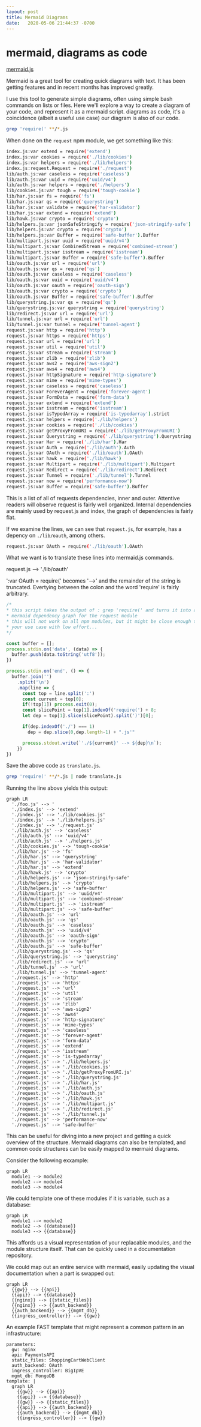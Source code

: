 ```yaml
---
layout: post
title: Mermaid Diagrams
date:   2020-05-06 21:44:37 -0700
---
```


# mermaid, diagrams as code

[mermaid.js](https://mermaid-js.github.io/)

Mermaid is a great tool for creating quick diagrams with text.
It has been getting features and in recent months has improved greatly.

I use this tool to generate simple diagrams, often using simple bash commands on lists or files. Here we'll explore a way to create a diagram of your code, and represent it as a mermaid script. diagrams as code, it's a coincidence (albeit a useful use case) our diagram is also of our code.

```sh
grep 'require(' **/*.js
```

When done on the `request` npm module, we get something like this:

```sh
index.js:var extend = require('extend')
index.js:var cookies = require('./lib/cookies')
index.js:var helpers = require('./lib/helpers')
index.js:request.Request = require('./request')
lib/auth.js:var caseless = require('caseless')
lib/auth.js:var uuid = require('uuid/v4')
lib/auth.js:var helpers = require('./helpers')
lib/cookies.js:var tough = require('tough-cookie')
lib/har.js:var fs = require('fs')
lib/har.js:var qs = require('querystring')
lib/har.js:var validate = require('har-validator')
lib/har.js:var extend = require('extend')
lib/hawk.js:var crypto = require('crypto')
lib/helpers.js:var jsonSafeStringify = require('json-stringify-safe')
lib/helpers.js:var crypto = require('crypto')
lib/helpers.js:var Buffer = require('safe-buffer').Buffer
lib/multipart.js:var uuid = require('uuid/v4')
lib/multipart.js:var CombinedStream = require('combined-stream')
lib/multipart.js:var isstream = require('isstream')
lib/multipart.js:var Buffer = require('safe-buffer').Buffer
lib/oauth.js:var url = require('url')
lib/oauth.js:var qs = require('qs')
lib/oauth.js:var caseless = require('caseless')
lib/oauth.js:var uuid = require('uuid/v4')
lib/oauth.js:var oauth = require('oauth-sign')
lib/oauth.js:var crypto = require('crypto')
lib/oauth.js:var Buffer = require('safe-buffer').Buffer
lib/querystring.js:var qs = require('qs')
lib/querystring.js:var querystring = require('querystring')
lib/redirect.js:var url = require('url')
lib/tunnel.js:var url = require('url')
lib/tunnel.js:var tunnel = require('tunnel-agent')
request.js:var http = require('http')
request.js:var https = require('https')
request.js:var url = require('url')
request.js:var util = require('util')
request.js:var stream = require('stream')
request.js:var zlib = require('zlib')
request.js:var aws2 = require('aws-sign2')
request.js:var aws4 = require('aws4')
request.js:var httpSignature = require('http-signature')
request.js:var mime = require('mime-types')
request.js:var caseless = require('caseless')
request.js:var ForeverAgent = require('forever-agent')
request.js:var FormData = require('form-data')
request.js:var extend = require('extend')
request.js:var isstream = require('isstream')
request.js:var isTypedArray = require('is-typedarray').strict
request.js:var helpers = require('./lib/helpers')
request.js:var cookies = require('./lib/cookies')
request.js:var getProxyFromURI = require('./lib/getProxyFromURI')
request.js:var Querystring = require('./lib/querystring').Querystring
request.js:var Har = require('./lib/har').Har
request.js:var Auth = require('./lib/auth').Auth
request.js:var OAuth = require('./lib/oauth').OAuth
request.js:var hawk = require('./lib/hawk')
request.js:var Multipart = require('./lib/multipart').Multipart
request.js:var Redirect = require('./lib/redirect').Redirect
request.js:var Tunnel = require('./lib/tunnel').Tunnel
request.js:var now = require('performance-now')
request.js:var Buffer = require('safe-buffer').Buffer
```

This is a list of all of requests dependencies, inner and outer.
Attentive readers will observe request is fairly well organized.
Internal dependencies are mainly used by request.js and index, the graph of dependencies is fairly flat.

If we examine the lines, we can see that `request.js`, for example, has a depency on `./lib/oauth`, among others.

```sh
request.js:var OAuth = require('./lib/oauth').OAuth
```

What we want is to translate these lines into mermaid.js commands.

request.js --> './lib/oauth'

':var OAuth = require(' becomes '-->' and the remainder of the string is truncated.
Evertying between the colon and the word 'require' is fairly arbitrary.

```JavaScript
/*
* this script takes the output of : grep 'require(' and turns it into a
* mermaid dependency graph for the request module  
* this will not work on all npm modules, but it might be close enough to cover
* your use case with low effort...
*/

const buffer = [];
process.stdin.on('data', (data) => {
  buffer.push(data.toString('utf8'));
})

process.stdin.on('end', () => {
  buffer.join('')
    .split('\n')
    .map(line => {
      const top = line.split(':')
      const current = top[0];
      if(!top[1]) process.exit(0);
      const slicePoint = top[1].indexOf('require(') + 8;
      let dep = top[1].slice(slicePoint).split(')')[0];

      if(dep.indexOf('./') === 1)
        dep = dep.slice(0,dep.length-1) + ".js'"

      process.stdout.write(`'./${current}' --> ${dep}\n`);
    })
})
```

Save the above code as `translate.js`.

```sh
grep 'require(' **/*.js | node translate.js
```

Running the line above yields this output:

```mermaid
graph LR
  './foo.js' --> '
  './index.js' --> 'extend'
  './index.js' --> './lib/cookies.js'
  './index.js' --> './lib/helpers.js'
  './index.js' --> './request.js'
  './lib/auth.js' --> 'caseless'
  './lib/auth.js' --> 'uuid/v4'
  './lib/auth.js' --> './helpers.js'
  './lib/cookies.js' --> 'tough-cookie'
  './lib/har.js' --> 'fs'
  './lib/har.js' --> 'querystring'
  './lib/har.js' --> 'har-validator'
  './lib/har.js' --> 'extend'
  './lib/hawk.js' --> 'crypto'
  './lib/helpers.js' --> 'json-stringify-safe'
  './lib/helpers.js' --> 'crypto'
  './lib/helpers.js' --> 'safe-buffer'
  './lib/multipart.js' --> 'uuid/v4'
  './lib/multipart.js' --> 'combined-stream'
  './lib/multipart.js' --> 'isstream'
  './lib/multipart.js' --> 'safe-buffer'
  './lib/oauth.js' --> 'url'
  './lib/oauth.js' --> 'qs'
  './lib/oauth.js' --> 'caseless'
  './lib/oauth.js' --> 'uuid/v4'
  './lib/oauth.js' --> 'oauth-sign'
  './lib/oauth.js' --> 'crypto'
  './lib/oauth.js' --> 'safe-buffer'
  './lib/querystring.js' --> 'qs'
  './lib/querystring.js' --> 'querystring'
  './lib/redirect.js' --> 'url'
  './lib/tunnel.js' --> 'url'
  './lib/tunnel.js' --> 'tunnel-agent'
  './request.js' --> 'http'
  './request.js' --> 'https'
  './request.js' --> 'url'
  './request.js' --> 'util'
  './request.js' --> 'stream'
  './request.js' --> 'zlib'
  './request.js' --> 'aws-sign2'
  './request.js' --> 'aws4'
  './request.js' --> 'http-signature'
  './request.js' --> 'mime-types'
  './request.js' --> 'caseless'
  './request.js' --> 'forever-agent'
  './request.js' --> 'form-data'
  './request.js' --> 'extend'
  './request.js' --> 'isstream'
  './request.js' --> 'is-typedarray'
  './request.js' --> './lib/helpers.js'
  './request.js' --> './lib/cookies.js'
  './request.js' --> './lib/getProxyFromURI.js'
  './request.js' --> './lib/querystring.js'
  './request.js' --> './lib/har.js'
  './request.js' --> './lib/auth.js'
  './request.js' --> './lib/oauth.js'
  './request.js' --> './lib/hawk.js'
  './request.js' --> './lib/multipart.js'
  './request.js' --> './lib/redirect.js'
  './request.js' --> './lib/tunnel.js'
  './request.js' --> 'performance-now'
  './request.js' --> 'safe-buffer'
```

This can be useful for diving into a new project and getting a quick overview of
the structure. Mermaid diagrams can also be templated, and common code structures
can be easily mapped to mermaid diagrams.

Consider the following exxample:

```
graph LR
  module1 --> module2
  module2 --> module4
  module3 --> module4
```

We could template one of these modules if it is variable, such as a database:

```
graph LR
  module1 --> module2
  module2 --> {{database}}
  module3 --> {{database}}
```

This affords us a visual representation of your replacable modules, and the module structure itself. That can be quickly used in a documentation repository.

We could map out an entire service with mermaid, easily updating the visual documentation when a part is swapped out:

```
graph LR
  {{gw}} --> {{api}}
  {{api}} --> {{database}}
  {{nginx}} --> {{static_files}}
  {{nginx}} --> {{auth_backend}}
  {{auth_backend}} --> {{mgmt_db}}
  {{ingress_controller}} --> {{gw}}
```

An example FAST template that might represent a common pattern in an infrastructure:

```
parameters:
  gw: nginx
  api: PaymentsAPI
  static_files: ShoppingCartWebClient
  auth_backend: OAuth
  ingress_controller: BigIpVE
  mgmt_db: MongoDB
template: |
  graph LR
    {{gw}} --> {{api}}
    {{api}} --> {{database}}
    {{gw}} --> {{static_files}}
    {{api}} --> {{auth_backend}}
    {{auth_backend}} --> {{mgmt_db}}
    {{ingress_controller}} --> {{gw}}
```
